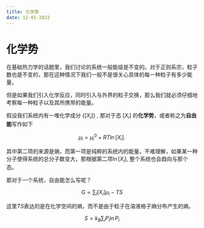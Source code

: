 ```yaml
---
title: 化学势
date: 12-01-2022
---
```


# 化学势

在基础热力学的话题里，我们讨论的系统一般能级是不变的。对于正则系宗，粒子数也是不变的，那在这种情况下我们一般不是很关心具体的每一种粒子有多少能量。

但是如果我们引入化学反应，同时引入与外界的粒子交换，那么我们就必须仔细地考察每一种粒子以及其所携带的能量。

假设我们系统内有一堆化学成分 $\{[X_i]\}$ , 那对于态 $[X_i]$ 的**化学势**，或者称之为**自由能**写作如下

$$
\mu_i = \mu_i^0+RT\ln[X_i].
$$

其中第二项的来源是熵，而第一项是纯粹的系统内的能量。不难理解，如果某一种分子使得系统的总分子数变大，那根据第二项$\ln[X_i]$, 整个系统也会趋向与那个态。


那对于一个系统，自由能怎么写呢？

$$
G = \sum_i [X_i]\mu_i -TS
$$

这里$TS$表达的是在化学空间的熵，而不是由于粒子在溶液格子熵分布产生的熵。

$$
S =  k_B\sum_i P_i\ln P_i
$$